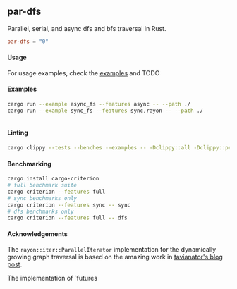 ## par-dfs

Parallel, serial, and async dfs and bfs traversal in Rust.

```toml
par-dfs = "0"
```

#### Usage
For usage examples, check the [examples](https://github.com/romnn/par-dfs/tree/main/examples) and TODO

#### Examples

```bash
cargo run --example async_fs --features async -- --path ./
cargo run --example sync_fs --features sync,rayon -- --path ./
```

```bash
```

#### Linting

```bash
cargo clippy --tests --benches --examples -- -Dclippy::all -Dclippy::pedantic
```

#### Benchmarking

```bash
cargo install cargo-criterion
# full benchmark suite
cargo criterion --features full
# sync benchmarks only
cargo criterion --features sync -- sync
# dfs benchmarks only
cargo criterion --features full -- dfs
```

#### Acknowledgements

The `rayon::iter::ParallelIterator` implementation for the dynamically growing graph traversal is based on the amazing work in [tavianator's blog post](https://tavianator.com/2022/parallel_graph_search.html).

The implementation of `futures

